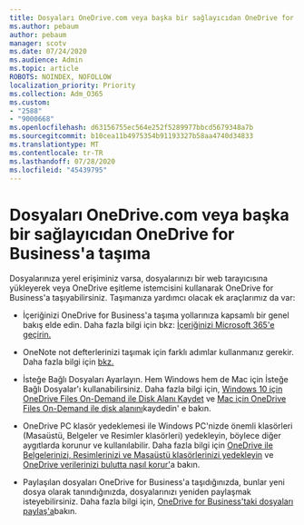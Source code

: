 ```yaml
---
title: Dosyaları OneDrive.com veya başka bir sağlayıcıdan OneDrive for Business'a taşıma
ms.author: pebaum
author: pebaum
manager: scotv
ms.date: 07/24/2020
ms.audience: Admin
ms.topic: article
ROBOTS: NOINDEX, NOFOLLOW
localization_priority: Priority
ms.collection: Adm_O365
ms.custom:
- "2588"
- "9000668"
ms.openlocfilehash: d63156755ec564e252f5289977bbcd5679348a7b
ms.sourcegitcommit: b10cea11b4975354b91193327b58aa4740d34833
ms.translationtype: MT
ms.contentlocale: tr-TR
ms.lasthandoff: 07/28/2020
ms.locfileid: "45439795"
---
```

# <a name="move-files-from-onedrivecom-or-another-provider-into-onedrive-for-business"></a>Dosyaları OneDrive.com veya başka bir sağlayıcıdan OneDrive for Business'a taşıma

Dosyalarınıza yerel erişiminiz varsa, dosyalarınızı bir web tarayıcısına yükleyerek veya OneDrive eşitleme istemcisini kullanarak OneDrive for Business'a taşıyabilirsiniz. Taşımanıza yardımcı olacak ek araçlarımız da var:

- İçeriğinizi OneDrive for Business'a taşıma yollarınıza kapsamlı bir genel bakış elde edin. Daha fazla bilgi için bkz: [İçeriğinizi Microsoft 365'e geçirin.](https://docs.microsoft.com/sharepointmigration/migrate-to-sharepoint-online)
- OneNote not defterlerinizi taşımak için farklı adımlar kullanmanız gerekir. Daha fazla bilgi için [bkz.](https://support.office.com/article/move-a-onenote-notebook-to-onedrive-0af0a141-0bdf-49ab-9e50-45dbcca44082)
    
- İsteğe Bağlı Dosyaları Ayarlayın. Hem Windows hem de Mac için İsteğe Bağlı Dosyalar'ı kullanabilirsiniz. Daha fazla bilgi için, [Windows 10 için OneDrive Files On-Demand ile Disk Alanı Kaydet](https://support.office.com/article/Save-disk-space-with-OneDrive-Files-On-Demand-for-Windows-10-0e6860d3-d9f3-4971-b321-7092438fb38e) ve [Mac için OneDrive Files On-Demand ile disk alanını](https://support.office.com/article/Save-disk-space-with-OneDrive-Files-On-Demand-for-Mac-529f6d53-e572-4922-a585-e7a318c135f0)kaydedin' e bakın.
- OneDrive PC klasör yedeklemesi ile Windows PC'nizde önemli klasörleri (Masaüstü, Belgeler ve Resimler klasörleri) yedekleyin, böylece diğer aygıtlarda korunur ve kullanılabilir. Daha fazla bilgi için [OneDrive ile Belgelerinizi, Resimlerinizi ve Masaüstü klasörlerinizi yedekleyin](https://support.office.com/article/back-up-your-documents-pictures-and-desktop-folders-with-onedrive-d61a7930-a6fb-4b95-b28a-6552e77c3057) ve [OneDrive verilerinizi bulutta nasıl korur'](https://support.office.com/article/how-onedrive-safeguards-your-data-in-the-cloud-23c6ea94-3608-48d7-8bf0-80e142edd1e1)a bakın. 
- Paylaşılan dosyaları OneDrive for Business'a taşıdığınızda, bunlar yeni dosya olarak tanındığınızda, dosyalarınızı yeniden paylaşmak isteyebilirsiniz. Daha fazla bilgi için, [OneDrive for Business'taki dosyaları paylaş'a](https://support.office.com/article/Move-files-from-OneDrive-to-OneDrive-for-Business-7fb28cad-7e25-451f-8b4b-2d1a71e5c0e9#sharefiles)bakın.